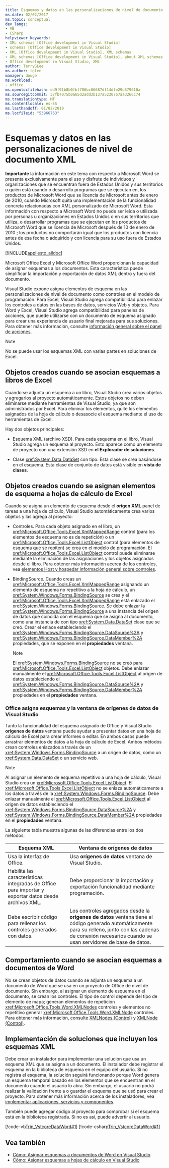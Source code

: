 ```yaml
---
title: Esquemas y datos en las personalizaciones de nivel de documento XML
ms.date: 02/02/2017
ms.topic: conceptual
dev_langs:
- VB
- CSharp
helpviewer_keywords:
- XML schemas [Office development in Visual Studio]
- schemas [Office development in Visual Studio]
- XML [Office development in Visual Studio], XML schemas
- XML schemas [Office development in Visual Studio], about XML schemas and data
- Office development in Visual Studio, XML
author: TerryGLee
ms.author: tglee
manager: douge
ms.workload:
- office
ms.openlocfilehash: dd9f91b8b0fbf786bc06687df14dfe29d579610a
ms.sourcegitcommit: 37fb7075b0a65d2add3b137a5230767aa3266c74
ms.translationtype: MT
ms.contentlocale: es-ES
ms.lasthandoff: 01/02/2019
ms.locfileid: "53966763"
---
```

# <a name="xml-schemas-and-data-in-document-level-customizations"></a>Esquemas y datos en las personalizaciones de nivel de documento XML
  **Importante** la información en este tema con respecto a Microsoft Word se presenta exclusivamente para el uso y disfrute de individuos y organizaciones que se encuentran fuera de Estados Unidos y sus territorios o quién está usando o desarrollo programas que se ejecutan en, los productos de Microsoft Word que se licencia de Microsoft antes de enero de 2010, cuando Microsoft quita una implementación de la funcionalidad concreta relacionadas con XML personalizado de Microsoft Word. Esta información con respecto a Microsoft Word no puede ser leída o utilizada por personas u organizaciones en Estados Unidos o en sus territorios que utiliza, o desarrollar programas que se ejecutan en los productos de Microsoft Word que se licencia de Microsoft después de 10 de enero de 2010 ; los productos no comportarán igual que los productos con licencia antes de esa fecha o adquirido y con licencia para su uso fuera de Estados Unidos.

 [!INCLUDE[appliesto_alldoc](../vsto/includes/appliesto-alldoc-md.md)]

 Microsoft Office Excel y Microsoft Office Word proporcionan la capacidad de asignar esquemas a los documentos. Esta característica puede simplificar la importación y exportación de datos XML dentro y fuera del documento.

 Visual Studio expone asigna elementos de esquema en las personalizaciones de nivel de documento como controles en el modelo de programación. Para Excel, Visual Studio agrega compatibilidad para enlazar los controles a datos en las bases de datos, servicios Web y objetos. Para Word y Excel, Visual Studio agrega compatibilidad para paneles de acciones, que puede utilizarse con un documento de esquema asignado para crear una experiencia de usuario final mejorada para sus soluciones. Para obtener más información, consulte [información general sobre el panel de acciones](../vsto/actions-pane-overview.md).

> [!NOTE]
>  No se puede usar los esquemas XML con varias partes en soluciones de Excel.

## <a name="objects-created-when-schemas-are-attached-to-excel-workbooks"></a>Objetos creados cuando se asocian esquemas a libros de Excel
 Cuando se adjunta un esquema a un libro, Visual Studio crea varios objetos y agregarlos al proyecto automáticamente. Estos objetos no deben eliminarse mediante herramientas de Visual Studio, ya que son administrados por Excel. Para eliminar los elementos, quite los elementos asignados de la hoja de cálculo o desasocie el esquema mediante el uso de herramientas de Excel.

 Hay dos objetos principales:

-   Esquema XML (archivo XSD). Para cada esquema en el libro, Visual Studio agrega un esquema al proyecto. Esto aparece como un elemento de proyecto con una extensión XSD en **el Explorador de soluciones**.

-   Clase <xref:System.Data.DataSet> con tipo. Esta clase se crea basándose en el esquema. Esta clase de conjunto de datos está visible en **vista de clases**.

## <a name="objects-created-when-schema-elements-are-mapped-to-excel-worksheets"></a>Objetos creados cuando se asignan elementos de esquema a hojas de cálculo de Excel
 Cuando se asigna un elemento de esquema desde el **origen XML** panel de tareas a una hoja de cálculo, Visual Studio automáticamente crea varios objetos y las agrega al proyecto:

-   Controles. Para cada objeto asignado en el libro, un <xref:Microsoft.Office.Tools.Excel.XmlMappedRange> control (para los elementos de esquema no es de repetición) o un <xref:Microsoft.Office.Tools.Excel.ListObject> control (para elementos de esquema que se repiten) se crea en el modelo de programación. El <xref:Microsoft.Office.Tools.Excel.ListObject> control puede eliminarse mediante la eliminación de las asignaciones y los objetos asignados desde el libro. Para obtener más información acerca de los controles, vea [elementos Host y hospedar información general sobre controles](../vsto/host-items-and-host-controls-overview.md).

-   BindingSource. Cuando creas un <xref:Microsoft.Office.Tools.Excel.XmlMappedRange> asignando un elemento de esquema no repetitivo a la hoja de cálculo, un <xref:System.Windows.Forms.BindingSource> se crea y el <xref:Microsoft.Office.Tools.Excel.XmlMappedRange> está enlazado el <xref:System.Windows.Forms.BindingSource>. Se debe enlazar la <xref:System.Windows.Forms.BindingSource> a una instancia del origen de datos que coincida con el esquema que se asigna al documento, como una instancia de con tipo <xref:System.Data.DataSet> clase que se creó. Crear el enlace estableciendo el <xref:System.Windows.Forms.BindingSource.DataSource%2A> y <xref:System.Windows.Forms.BindingSource.DataMember%2A> propiedades, que se exponen en el **propiedades** ventana.

    > [!NOTE]
    >  El <xref:System.Windows.Forms.BindingSource> no se creó para <xref:Microsoft.Office.Tools.Excel.ListObject> objetos. Debe enlazar manualmente el <xref:Microsoft.Office.Tools.Excel.ListObject> al origen de datos estableciendo el <xref:System.Windows.Forms.BindingSource.DataSource%2A> y <xref:System.Windows.Forms.BindingSource.DataMember%2A> propiedades en el **propiedades** ventana.

### <a name="office-mapped-schemas-and-the-visual-studio-data-sources-window"></a>Office asigna esquemas y la ventana de orígenes de datos de Visual Studio
 Tanto la funcionalidad del esquema asignado de Office y Visual Studio **orígenes de datos** ventana puede ayudar a presentar datos en una hoja de cálculo de Excel para crear informes o editar. En ambos casos puede arrastrar elementos de datos a la hoja de cálculo de Excel. Ambos métodos crean controles enlazados a través de un <xref:System.Windows.Forms.BindingSource> a un origen de datos, como un <xref:System.Data.DataSet> o un servicio web.

> [!NOTE]
>  Al asignar un elemento de esquema repetitivo a una hoja de cálculo, Visual Studio crea un <xref:Microsoft.Office.Tools.Excel.ListObject>. El <xref:Microsoft.Office.Tools.Excel.ListObject> no se enlaza automáticamente a los datos a través de la <xref:System.Windows.Forms.BindingSource>. Debe enlazar manualmente el <xref:Microsoft.Office.Tools.Excel.ListObject> al origen de datos estableciendo el <xref:System.Windows.Forms.BindingSource.DataSource%2A> y <xref:System.Windows.Forms.BindingSource.DataMember%2A> propiedades en el **propiedades** ventana.

 La siguiente tabla muestra algunas de las diferencias entre los dos métodos.

|Esquema XML|Ventana de orígenes de datos|
|----------------|-------------------------|
|Usa la interfaz de Office.|Usa **orígenes de datos** ventana de Visual Studio.|
|Habilita las características integradas de Office para importar y exportar datos desde archivos XML.|Debe proporcionar la importación y exportación funcionalidad mediante programación.|
|Debe escribir código para rellenar los controles generados con datos.|Los controles agregados desde la **orígenes de datos** ventana tiene el código generado automáticamente para su relleno, junto con las cadenas de conexión necesarios cuando se usan servidores de base de datos.|

## <a name="behavior-when-schemas-are-attached-to-word-documents"></a>Comportamiento cuando se asocian esquemas a documentos de Word
 No se crean objetos de datos cuando se adjunta un esquema a un documento de Word que se usa en un proyecto de Office de nivel de documento. Sin embargo, al asignar un elemento de esquema en el documento, se crean los controles. El tipo de control depende del tipo de elemento de mapa; generan elementos de repetición <xref:Microsoft.Office.Tools.Word.XMLNodes> controles y elementos no repetitivo generar <xref:Microsoft.Office.Tools.Word.XMLNode> controles. Para obtener más información, consulte [XMLNodes (Control)](../vsto/xmlnodes-control.md) y [XMLNode (Control)](../vsto/xmlnode-control.md).

## <a name="deployment-of-solutions-that-include-xml-schemas"></a>Implementación de soluciones que incluyen los esquemas XML
 Debe crear un instalador para implementar una solución que usa un esquema XML que se asigna a un documento. El instalador debe registrar el esquema en la biblioteca de esquema en el equipo del usuario. Si no registra el esquema, la solución seguirá funcionando porque Word genera un esquema temporal basado en los elementos que se encuentran en el documento cuando el usuario lo abra. Sin embargo, el usuario no podrá realizar la validación frente a o guardar el esquema que se usó para crear el proyecto. Para obtener más información acerca de los instaladores, vea [implementar aplicaciones, servicios y componentes](../deployment/deploying-applications-services-and-components.md).

 También puede agregar código al proyecto para comprobar si el esquema está en la biblioteca registrada. Si no es así, puede advertir al usuario.

 [!code-vb[Trin_VstcoreDataWord#1](../vsto/codesnippet/VisualBasic/Trin_VstcoreDataWordVB/ThisDocument.vb#1)]
 [!code-csharp[Trin_VstcoreDataWord#1](../vsto/codesnippet/CSharp/Trin_VstcoreDataWordCS/ThisDocument.cs#1)]

## <a name="see-also"></a>Vea también

- [Cómo: Asignar esquemas a documentos de Word en Visual Studio](../vsto/how-to-map-schemas-to-word-documents-inside-visual-studio.md)
- [Cómo: Asignar esquemas a hojas de cálculo en Visual Studio](../vsto/how-to-map-schemas-to-worksheets-inside-visual-studio.md)

